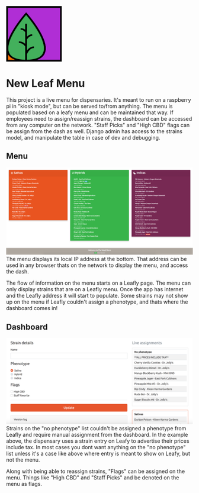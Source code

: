 <img src="https://raw.githubusercontent.com/exinmusic/new-leaf-menu/master/nlm/menu/static/img/nlm_logo.png" alt="nlm logo" width="150" height="150">

# New Leaf Menu 
This project is a live menu for dispensaries. It's meant to run on a raspberry pi in "kiosk mode", but can be served to/from anything.
The menu is populated based on a leafy menu and can be maintained that way.
If employees need to assign/reassign strains, the dashboard can be accessed from any computer on the network.
"Staff Picks" and "High CBD" flags can be assign from the dash as well.
Django admin has access to the strains model, and manipulate the table in case of dev and debugging.

## Menu
<img src="https://raw.githubusercontent.com/exinmusic/new-leaf-menu/master/nlm/menu/static/img/screenshot_menu.png">
The menu displays its local IP address at the bottom. That address can be used in any browser thats on the network to display the menu, and access the dash.

The flow of information on the menu starts on a Leafly page. The menu can only display strains that are on a Leafly menu. Once the app has internet and the Leafly address it will start to populate. Some strains may not show up on the menu if Leafly couldn't assign a phenotype, and thats where the dashboard comes in!

## Dashboard
<img src="https://raw.githubusercontent.com/exinmusic/new-leaf-menu/master/nlm/menu/static/img/screenshot_dash.jpg">
Strains on the "no phenotype" list couldn't be assigned a phenotype from Leafly and require manual assignment from the dashboard. In the example above, the dispensary uses a strain entry on Leafy to advertise their prices include tax. In most cases you dont want anything on the "no phenotype" list unless it's a case like above where entry is meant to show on Leafy, but not the menu.

Along with being able to reassign strains, "Flags" can be assigned on the menu. Things like "High CBD" and "Staff Picks" and be denoted on the menu as flags.
